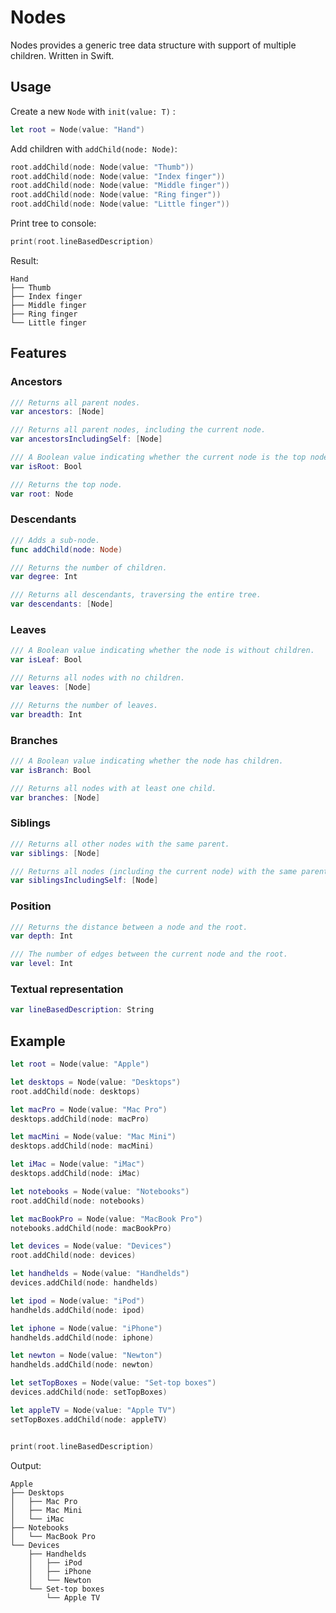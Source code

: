 # Nodes

Nodes provides a generic tree data structure with support of multiple children. Written in Swift.

## Usage

Create a new `Node` with `init(value: T)` :

```swift
let root = Node(value: "Hand")
```

Add children with `addChild(node: Node)`:

```swift
root.addChild(node: Node(value: "Thumb"))
root.addChild(node: Node(value: "Index finger"))
root.addChild(node: Node(value: "Middle finger"))
root.addChild(node: Node(value: "Ring finger"))
root.addChild(node: Node(value: "Little finger"))
```

Print tree to console:

```swift
print(root.lineBasedDescription)
```

Result:

```
Hand
├── Thumb
├── Index finger
├── Middle finger
├── Ring finger
└── Little finger
```

## Features

### Ancestors

```swift
/// Returns all parent nodes.
var ancestors: [Node]
```

```swift
/// Returns all parent nodes, including the current node.
var ancestorsIncludingSelf: [Node]
```

```swift
/// A Boolean value indicating whether the current node is the top node.
var isRoot: Bool
```

```swift
/// Returns the top node.
var root: Node
```

### Descendants

```swift
/// Adds a sub-node.
func addChild(node: Node)
```

```swift
/// Returns the number of children.
var degree: Int
```

```swift
/// Returns all descendants, traversing the entire tree.
var descendants: [Node]
```

### Leaves

```swift
/// A Boolean value indicating whether the node is without children.
var isLeaf: Bool
```

```swift
/// Returns all nodes with no children.
var leaves: [Node]
```

```swift
/// Returns the number of leaves.
var breadth: Int
```

### Branches

```swift
/// A Boolean value indicating whether the node has children.
var isBranch: Bool
```

```swift
/// Returns all nodes with at least one child.
var branches: [Node]
```

### Siblings

```swift
/// Returns all other nodes with the same parent.
var siblings: [Node]
```

```swift
/// Returns all nodes (including the current node) with the same parent.
var siblingsIncludingSelf: [Node]
```

### Position

```swift
/// Returns the distance between a node and the root.
var depth: Int
```

```swift
/// The number of edges between the current node and the root.
var level: Int
```

### Textual representation

```swift
var lineBasedDescription: String
```


## Example

```swift
let root = Node(value: "Apple")

let desktops = Node(value: "Desktops")
root.addChild(node: desktops)

let macPro = Node(value: "Mac Pro")
desktops.addChild(node: macPro)

let macMini = Node(value: "Mac Mini")
desktops.addChild(node: macMini)

let iMac = Node(value: "iMac")
desktops.addChild(node: iMac)

let notebooks = Node(value: "Notebooks")
root.addChild(node: notebooks)

let macBookPro = Node(value: "MacBook Pro")
notebooks.addChild(node: macBookPro)

let devices = Node(value: "Devices")
root.addChild(node: devices)

let handhelds = Node(value: "Handhelds")
devices.addChild(node: handhelds)

let ipod = Node(value: "iPod")
handhelds.addChild(node: ipod)

let iphone = Node(value: "iPhone")
handhelds.addChild(node: iphone)

let newton = Node(value: "Newton")
handhelds.addChild(node: newton)

let setTopBoxes = Node(value: "Set-top boxes")
devices.addChild(node: setTopBoxes)

let appleTV = Node(value: "Apple TV")
setTopBoxes.addChild(node: appleTV)


print(root.lineBasedDescription)
```

Output:

```
Apple
├── Desktops
│   ├── Mac Pro
│   ├── Mac Mini
│   └── iMac
├── Notebooks
│   └── MacBook Pro
└── Devices
    ├── Handhelds
    │   ├── iPod
    │   ├── iPhone
    │   └── Newton
    └── Set-top boxes
        └── Apple TV
```
